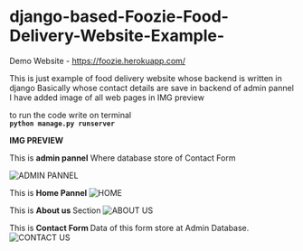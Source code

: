 # django-based-Foozie-Food-Delivery-Website-Example-

Demo Website - https://foozie.herokuapp.com/

This is just example of food delivery website whose backend is written in django 
Basically whose contact details are save in backend of admin pannel 
I have added image of all web pages in IMG preview 


to run the code write on terminal  <br>
<strong>`python manage.py runserver`</strong>

<strong>IMG PREVIEW </strong>

This is <strong>admin pannel</strong> Where database store of Contact Form

![ADMIN PANNEL](https://github.com/Akashsingh310/django-based-Foozie-Food-Delivery-Website-Example-/blob/master/IMG%20preview/Admin.png)

This is <strong>Home Pannel</strong>
![HOME](https://github.com/Akashsingh310/django-based-Foozie-Food-Delivery-Website-Example-/blob/master/IMG%20preview/home.png)

This is <strong> About us </strong> Section
![ABOUT US](https://github.com/Akashsingh310/django-based-Foozie-Food-Delivery-Website-Example-/blob/master/IMG%20preview/about%20us.png)

This is <strong>Contact Form </strong> Data of this form store at Admin Database.
![CONTACT US ](https://github.com/Akashsingh310/django-based-Foozie-Food-Delivery-Website-Example-/blob/master/IMG%20preview/contact%20us.png)
